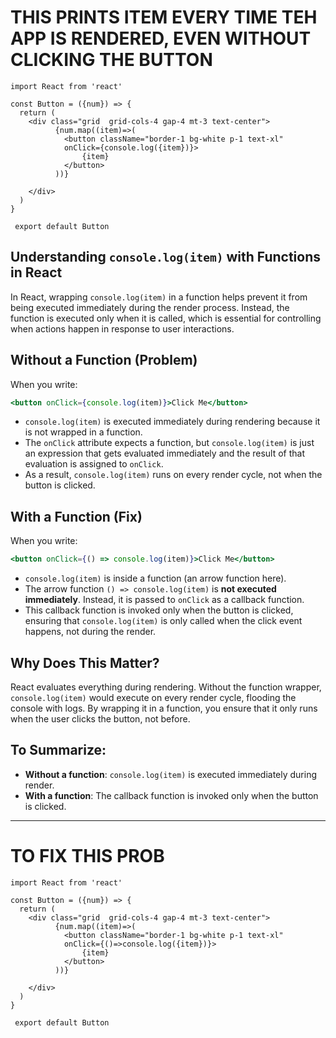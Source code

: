 # THIS PRINTS ITEM EVERY TIME TEH APP IS RENDERED, EVEN WITHOUT CLICKING THE BUTTON
```
import React from 'react'

const Button = ({num}) => {
  return (
    <div class="grid  grid-cols-4 gap-4 mt-3 text-center">
          {num.map((item)=>(
            <button className="border-1 bg-white p-1 text-xl"
            onClick={console.log({item})}>
                {item}
            </button>
          ))}
          
    </div>
  )
}

 export default Button
```
## Understanding `console.log(item)` with Functions in React

In React, wrapping `console.log(item)` in a function helps prevent it from being executed immediately during the render process. Instead, the function is executed only when it is called, which is essential for controlling when actions happen in response to user interactions.

## Without a Function (Problem)

When you write:

```jsx
<button onClick={console.log(item)}>Click Me</button>
```

- `console.log(item)` is executed immediately during rendering because it is not wrapped in a function.
- The `onClick` attribute expects a function, but `console.log(item)` is just an expression that gets evaluated immediately and the result of that evaluation is assigned to `onClick`.
- As a result, `console.log(item)` runs on every render cycle, not when the button is clicked.

## With a Function (Fix)

When you write:

```jsx
<button onClick={() => console.log(item)}>Click Me</button>
```

- `console.log(item)` is inside a function (an arrow function here).
- The arrow function `() => console.log(item)` is **not executed immediately**. Instead, it is passed to `onClick` as a callback function.
- This callback function is invoked only when the button is clicked, ensuring that `console.log(item)` is only called when the click event happens, not during the render.

## Why Does This Matter?

React evaluates everything during rendering. Without the function wrapper, `console.log(item)` would execute on every render cycle, flooding the console with logs. By wrapping it in a function, you ensure that it only runs when the user clicks the button, not before.

## To Summarize:

- **Without a function**: `console.log(item)` is executed immediately during render.
- **With a function**: The callback function is invoked only when the button is clicked.

---
# TO FIX THIS PROB
```
import React from 'react'

const Button = ({num}) => {
  return (
    <div class="grid  grid-cols-4 gap-4 mt-3 text-center">
          {num.map((item)=>(
            <button className="border-1 bg-white p-1 text-xl"
            onClick={()=>console.log({item})}>
                {item}
            </button>
          ))}
          
    </div>
  )
}

 export default Button
```
